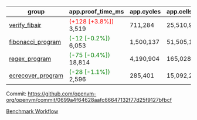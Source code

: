 | group | app.proof_time_ms | app.cycles | app.cells_used | leaf.proof_time_ms | leaf.cycles | leaf.cells_used |
| -- | -- | -- | -- | -- | -- | -- |
| [verify_fibair](https://github.com/openvm-org/openvm/blob/benchmark-results/benchmarks-pr/1226/verify_fibair-0699a4f64628aafc66647132f77d25f9127bfbcf.md) |<span style='color: red'>(+128 [+3.8%])</span> 3,519 |  711,284 |  25,510,945 |- | - | - |
| [fibonacci_program](https://github.com/openvm-org/openvm/blob/benchmark-results/benchmarks-pr/1226/fibonacci-0699a4f64628aafc66647132f77d25f9127bfbcf.md) |<span style='color: green'>(-12 [-0.2%])</span> 6,053 |  1,500,137 |  51,505,102 |- | - | - |
| [regex_program](https://github.com/openvm-org/openvm/blob/benchmark-results/benchmarks-pr/1226/regex-0699a4f64628aafc66647132f77d25f9127bfbcf.md) |<span style='color: green'>(-75 [-0.4%])</span> 18,814 |  4,190,904 |  165,028,173 |- | - | - |
| [ecrecover_program](https://github.com/openvm-org/openvm/blob/benchmark-results/benchmarks-pr/1226/ecrecover-0699a4f64628aafc66647132f77d25f9127bfbcf.md) |<span style='color: green'>(-28 [-1.1%])</span> 2,596 |  285,401 |  15,092,297 |- | - | - |


Commit: https://github.com/openvm-org/openvm/commit/0699a4f64628aafc66647132f77d25f9127bfbcf

[Benchmark Workflow](https://github.com/openvm-org/openvm/actions/runs/12875237864)
